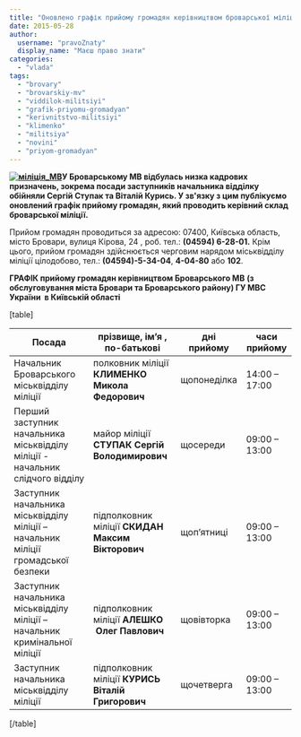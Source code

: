 ```yaml
---
title: "Оновлено графік прийому громадян керівництвом броварської міліції"
date: 2015-05-28
author: 
  username: "pravoZnaty"
  display_name: "Маєш право знати"
categories: 
  - "vlada"
tags: 
  - "brovary"
  - "brovarskiy-mv"
  - "viddilok-militsiyi"
  - "grafik-priyomu-gromadyan"
  - "kerivnitstvo-militsiyi"
  - "klimenko"
  - "militsiya"
  - "novini"
  - "priyom-gromadyan"
---
```


**[![міліція_МВ](https://mpz.brovary.org/wp-content/uploads/2015/04/7TTfJT9Xz_g.jpg)](https://mpz.brovary.org/wp-content/uploads/2015/04/7TTfJT9Xz_g.jpg)У Броварському МВ відбулась низка кадрових призначень, зокрема посади заступників начальника відділку обійняли Сергій Ступак та Віталій Курись. У зв'язку з цим публікуємо оновлений графік прийому громадян, який проводить керівний склад броварської міліції.** 

Прийом громадян проводиться за адресою: 07400, Київська область, місто Бровари, вулиця Кірова, 24 , роб. тел.: **(04594) 6-28-01.** Крім цього, прийом громадян здійснюється черговим нарядом міськвідділу міліції цілодобово, тел.: **(04594)-5-34-04**, **4-04-80** або **102**.

**ГРАФІК прийому громадян керівництвом Броварського МВ** **(з обслуговування міста Бровари та Броварського району) ГУ МВС України  в Київській області**

\[table\]

| **Посада** | **прізвище, ім’я , по-батькові** | **дні прийому** | **часи прийому** |
| --- | --- | --- | --- |
| Начальник Броварського міськвідділу міліції |   полковник міліції  **КЛИМЕНКО** **Микола Федорович** | щопонеділка | 14:00 – 17:00 |
|   Перший заступник начальника міськвідділу міліції - начальник слідчого відділу |   майор міліції  **СТУПАК** **Сергій Володимирович** | щосереди | 09:00 – 13:00 |
| Заступник начальника міськвідділу міліції – начальник міліції громадської безпеки |   підполковник міліції  **СКИДАН** **Максим Вікторович** | щоп’ятниці | 09:00 – 13:00 |
| Заступник начальника міськвідділу міліції – начальник кримінальної міліції |   підполковник міліції  **АЛЕШКО**  **Олег Павлович** | щовівторка | 09:00 – 13:00 |
| Заступник начальника міськвідділу міліції |   підполковник міліції  **КУРИСЬ** **Віталій Григорович**    | щочетверга | 09:00 – 13:00 |

\[/table\]
